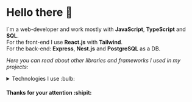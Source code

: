 # Hello there 👋

I\`m a web-developer and work mostly with **JavaScript**, **TypeScript** and **SQL**.<br>
For the front-end I use **React.js** with **Tailwind**.<br>
For the back-end: **Express**, **Nest.js** and **PostgreSQL** as a DB. 

<em>Here you can read about other libraries and frameworks I used in my projects:</em>

<details>
  <summary>Technologies I use :bulb:</summary>
  
  | Category | Libraries |
  | -------- | --------- |
  | :sunglasses: **For React**| Next.js, React Query, React Router, Redux |
  | :back: **For Back-End**| Node.js, Express.js, Nest.js |
  | :computer: **For UI** | CSS3, SCSS, Tailwind |
  | :bar_chart: **For Data visualisation** | d3.js |
  | :arrows_counterclockwise: **For WS** | soket.io |
  | :ok_hand: **For testing** | jest |
  
</details>

#### Thanks for your attention :shipit:
